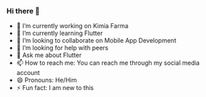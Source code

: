 ### Hi there 👋

- 🔭 I’m currently working on Kimia Farma
- 🌱 I’m currently learning Flutter
- 👯 I’m looking to collaborate on Mobile App Development
- 🤔 I’m looking for help with peers
- 💬 Ask me about Flutter
- 📫 How to reach me: You can reach me through my social media account
- 😄 Pronouns: He/Him
- ⚡ Fun fact: I am new to this 

